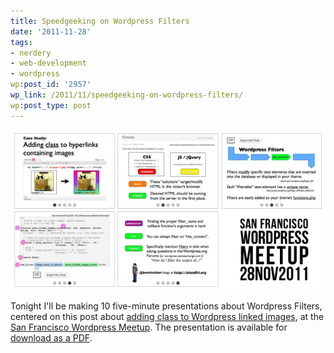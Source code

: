 ```yaml
---
title: Speedgeeking on Wordpress Filters
date: '2011-11-28'
tags:
- nerdery
- web-development
- wordpress
wp:post_id: '2957'
wp_link: /2011/11/speedgeeking-on-wordpress-filters/
wp:post_type: post
---
```


![](2011-11-28-Speedgeeking-on-Wordpress-Filters/Wordpress-Filters-Presentation-600x305.png "Wordpress Filters Presentation")

Tonight I'll be making 10 five-minute presentations about Wordpress Filters, centered on this post about [adding class to Wordpress linked images](http://www.island94.org/2011/01/adding-class-to-wordpress-linked-images/), at the [ San Francisco Wordpress Meetup](http://www.meetup.com/wordpress-sf/events/40941622/). The presentation is available for [download as a PDF](2011-11-28-Speedgeeking-on-Wordpress-Filters/Wordpress-Filters-Speedgeeking-Ben-Sheldon.pdf).
